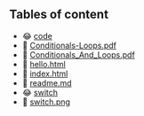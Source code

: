 ## Tables of content
- 😂 [code](./code)
- 🤣 [Conditionals-Loops.pdf](./Conditionals-Loops.pdf)
- 🤣 [Conditionals_And_Loops.pdf](./Conditionals_And_Loops.pdf)
- 🤣 [hello.html](./hello.html)
- 🤣 [index.html](./index.html)
- 🤣 [readme.md](./readme.md)
- 😂 [switch](./switch)
- 🤣 [switch.png](./switch.png)
